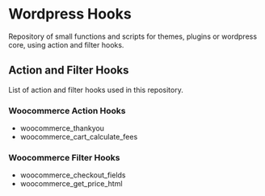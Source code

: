 # Wordpress Hooks
Repository of small functions and scripts for themes, plugins or wordpress core, using action and filter hooks.

## Action and Filter Hooks
List of action and filter hooks used in this repository.

### Woocommerce Action Hooks
- woocommerce_thankyou
- woocommerce_cart_calculate_fees

### Woocommerce Filter Hooks
- woocommerce_checkout_fields
- woocommerce_get_price_html
